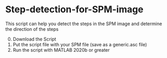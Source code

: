 # Step-detection-for-SPM-image
This script can help you detect the steps in the SPM image and determine the direction of the steps

0. Download the Script
1. Put the script file with your SPM file (save as a generic.asc file)
2. Run the script with MATLAB 2020b or greater
